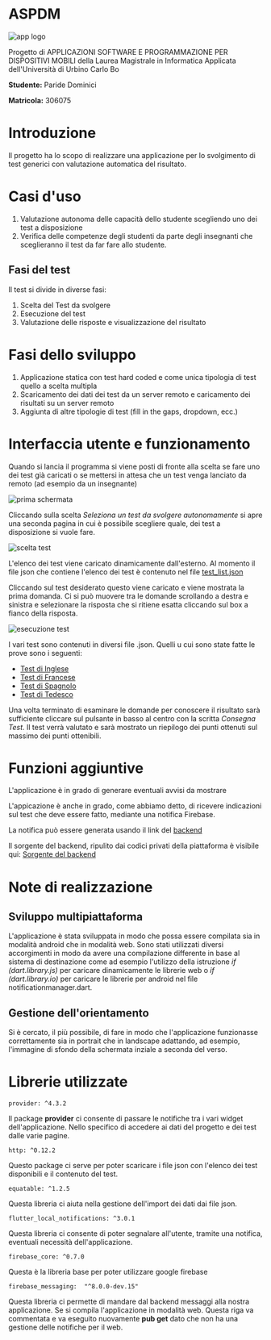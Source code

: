 # ASPDM
![app logo](docs/img/logo_base_small.png "Logo")

Progetto di APPLICAZIONI SOFTWARE E PROGRAMMAZIONE PER DISPOSITIVI MOBILI della Laurea Magistrale in Informatica Applicata dell'Università di Urbino Carlo Bo

**Studente:** Paride Dominici

**Matricola:** 306075

# Introduzione
Il progetto ha lo scopo di realizzare una applicazione per lo svolgimento di test generici con valutazione automatica del risultato.

# Casi d'uso
1. Valutazione autonoma delle capacità dello studente scegliendo uno dei test a disposizione
2. Verifica delle competenze degli studenti da parte degli insegnanti che sceglieranno il test da 
far fare allo studente. 

## Fasi del test
Il test si divide in diverse fasi:
1. Scelta del Test da svolgere
2. Esecuzione del test
3. Valutazione delle risposte e visualizzazione del risultato

# Fasi dello sviluppo
1. Applicazione statica con test hard coded e come unica tipologia di test quello a scelta multipla
2. Scaricamento dei dati dei test da un server remoto e caricamento dei risultati su un server remoto
3. Aggiunta di altre tipologie di test (fill in the gaps, dropdown, ecc.)

# Interfaccia utente e funzionamento
Quando si lancia il programma si viene posti di fronte alla scelta se fare uno dei test già caricati
o se mettersi in attesa che un test venga lanciato da remoto (ad esempio da un insegnante)

![prima schermata](docs/img/schermata1.png "Prima schermata")

Cliccando sulla scelta *Seleziona un test da svolgere autonomamente* si apre una seconda pagina in
cui è possibile scegliere quale, dei test a disposizione si vuole fare.

![scelta test](docs/img/selezione_test.png "Scelta test")

L'elenco dei test viene caricato dinamicamente dall'esterno. Al momento il file json che contiene
l'elenco dei test è contenuto nel file [test_list.json](https://raw.githubusercontent.com/pdomi2001/aspdm/main/resources/test_list.json)

Cliccando sul test desiderato questo viene caricato e viene mostrata la prima domanda.
Ci si può muovere tra le domande scrollando a destra e sinistra e selezionare la risposta che si 
ritiene esatta cliccando sul box a fianco della risposta.

![esecuzione test](docs/img/esecuzione_test.gif "Esecuzione del test")

I vari test sono contenuti in diversi file .json. Quelli u cui sono state fatte le prove sono i seguenti:

* [Test di Inglese](https://raw.githubusercontent.com/pdomi2001/aspdm/main/resources/inglese.json)
* [Test di Francese](https://raw.githubusercontent.com/pdomi2001/aspdm/main/resources/francese.json)
* [Test di Spagnolo](https://raw.githubusercontent.com/pdomi2001/aspdm/main/resources/spagnolo.json)
* [Test di Tedesco](https://raw.githubusercontent.com/pdomi2001/aspdm/main/resources/tedesco.json)

Una volta terminato di esaminare le domande per conoscere il risultato sarà sufficiente cliccare sul 
pulsante in basso al centro con la scritta *Consegna Test*.
Il test verrà valutato e sarà mostrato un riepilogo dei punti ottenuti sul massimo dei punti 
ottenibili.

# Funzioni aggiuntive
L'applicazione è in grado di generare eventuali avvisi da mostrare 

L'appicazione è anche in grado, come abbiamo detto, di ricevere indicazioni sul test che deve
essere fatto, mediante una notifica Firebase.

La notifica può essere generata usando il link del [backend](http://www.wesic.it/aspdm/index.php)

Il sorgente del backend, ripulito dai codici privati della piattaforma è visibile qui: 
[Sorgente del backend](docs/backend/index.php)

# Note di realizzazione
## Sviluppo multipiattaforma
L'applicazione è stata sviluppata in modo che possa essere compilata sia in modalità android che 
in modalità web. Sono stati utilizzati diversi accorgimenti in modo da avere una compilazione
differente in base al sistema di destinazione come ad esempio l'utilizzo della istruzione 
*if (dart.library.js)* per caricare dinamicamente le librerie web o *if (dart.library.io)* per 
caricare le librerie per android nel file notificationmanager.dart.

## Gestione dell'orientamento 
Si è cercato, il più possibile, di fare in modo che l'applicazione funzionasse correttamente sia in 
portrait che in landscape adattando, ad esempio, l'immagine di sfondo della schermata inziale a seconda del verso.




# Librerie utilizzate

    provider: ^4.3.2
    
Il package **provider** ci consente di passare le notifiche tra i vari widget dell'applicazione.
Nello specifico di accedere ai dati del progetto e dei test dalle varie pagine.

    http: ^0.12.2
    
Questo package ci serve per poter scaricare i file json con l'elenco dei test disponibili e il 
contenuto del test.

    equatable: ^1.2.5

Questa libreria ci aiuta nella gestione dell'import dei dati dai file json.

    flutter_local_notifications: ^3.0.1
    
Questa libreria ci consente di poter segnalare all'utente, tramite una notifica, eventuali
necessità dell'applicazione.

    firebase_core: ^0.7.0
    
Questa è la libreria base per poter utilizzare google firebase

    firebase_messaging:  "^8.0.0-dev.15"
    
Questa libreria ci permette di mandare dal backend messaggi alla nostra applicazione.
Se si compila l'applicazione in modalità web. Questa riga va commentata e va eseguito nuovamente **pub get** dato che non 
ha una gestione delle notifiche per il web. 

